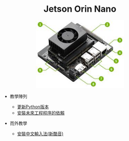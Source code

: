 # <div align="center">Jetson Orin Nano</div>
<div align="center"><img style="width: 30vw;" src="./imager/Jetson-Orin-Nano.jpg"></div>

 - 教學陣列
    - [更新Python版本](./src/upda-python/README.md)
    - [安裝未來工程程序的依賴](./src/download-code-rely/README.md)

 - 而外教學
    - [安裝中文輸入法(新酷音)](./src/install-fcitx/README.md)